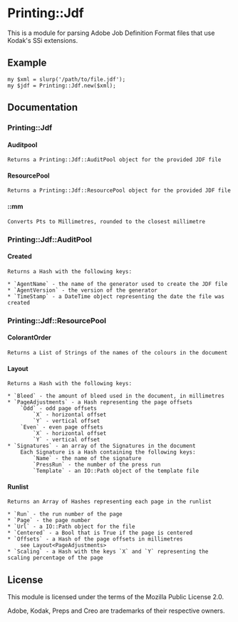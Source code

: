 # Printing::Jdf #

This is a module for parsing Adobe Job Definition Format files that use Kodak's
SSi extensions.

## Example ##

    my $xml = slurp('/path/to/file.jdf');
    my $jdf = Printing::Jdf.new($xml);

## Documentation ##

### Printing::Jdf ###

#### Auditpool ####

    Returns a Printing::Jdf::AuditPool object for the provided JDF file

#### ResourcePool ####

    Returns a Printing::Jdf::ResourcePool object for the provided JDF file

#### ::mm ####

    Converts Pts to Millimetres, rounded to the closest millimetre

### Printing::Jdf::AuditPool ###

#### Created ####

    Returns a Hash with the following keys:

    * `AgentName` - the name of the generator used to create the JDF file
    * `AgentVersion` - the version of the generator
    * `TimeStamp` - a DateTime object representing the date the file was created

### Printing::Jdf::ResourcePool ###

#### ColorantOrder ####

    Returns a List of Strings of the names of the colours in the document

#### Layout ####

    Returns a Hash with the following keys:

    * `Bleed` - the amount of bleed used in the document, in millimetres
    * `PageAdjustments` - a Hash representing the page offsets
        `Odd` - odd page offsets
            `X` - horizontal offset
            `Y` - vertical offset
        `Even` - even page offsets
            `X` - horizontal offset
            `Y` - vertical offset
    * `Signatures` - an array of the Signatures in the document
        Each Signature is a Hash containing the following keys:
            `Name` - the name of the signature
            `PressRun` - the number of the press run
            `Template` - an IO::Path object of the template file

#### Runlist ####

    Returns an Array of Hashes representing each page in the runlist

    * `Run` - the run number of the page
    * `Page` - the page number
    * `Url` - a IO::Path object for the file
    * `Centered` - a Bool that is True if the page is centered
    * `Offsets` - a Hash of the page offsets in millimetres
        see Layout<PageAdjustments>
    * `Scaling` - a Hash with the keys `X` and `Y` representing the scaling percentage of the page

## License ##

This module is licensed under the terms of the Mozilla Public License 2.0.

Adobe, Kodak, Preps and Creo are trademarks of their respective owners.
